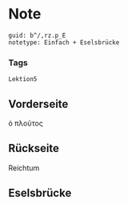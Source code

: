 # Note
```
guid: b^/,rz.p_E
notetype: Einfach + Eselsbrücke
```

### Tags
```
Lektion5
```

## Vorderseite
ὁ πλοῦτος

## Rückseite
Reichtum

## Eselsbrücke

